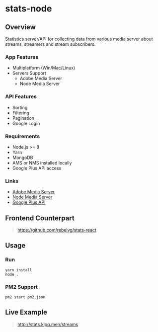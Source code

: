 # stats-node

## Overview
Statistics server/API for collecting data from various media server about streams, streamers and stream subscribers.

### App Features
- Multiplatform (Win/Mac/Linux)
- Servers Support
  - Adobe Media Server
  - Node Media Server

### API Features
- Sorting
- Filtering
- Pagination
- Google Login

### Requirements
- Node.js >= 8
- Yarn
- MongoDB
- AMS or NMS installed locally
- Google Plus API access

### Links
- [Adobe Media Server](http://www.adobe.com/products/adobe-media-server-family.html)
- [Node Media Server](https://github.com/illuspas/Node-Media-Server)
- [Google Plus API](https://console.developers.google.com/apis/library/plus.googleapis.com)

## Frontend Counterpart
> https://github.com/rebelvg/stats-react

## Usage

### Run
```
yarn install
node .
```

### PM2 Support
```
pm2 start pm2.json
```

## Live Example
> http://stats.klpq.men/streams
